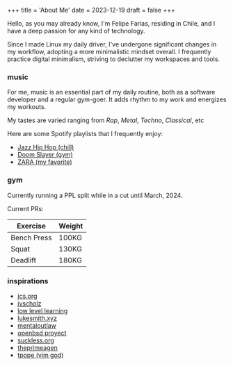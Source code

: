 +++
title = 'About Me'
date = 2023-12-19
draft = false
+++

Hello, as you may already know, I'm Felipe Farias,
residing in Chile, and I have a deep passion for
any kind of technology.

Since I made Linux my daily driver, I've undergone
significant changes in my workflow, adopting a
more minimalistic mindset overall. I frequently
practice digital minimalism, striving to declutter
my workspaces and tools.

### music

For me, music is an essential part of my daily
routine, both as a software developer and a
regular gym-goer. It adds rhythm to my work and
energizes my workouts.

My tastes are varied ranging from _Rap_, _Metal_,
_Techno_, _Classical_, etc

Here are some Spotify playlists that I frequently enjoy:

- [Jazz Hip Hop (chill)](https://open.spotify.com/playlist/1KHla86iONZm5BrJwdKU7H?si=31a50ce826da4f20)
- [Doom Slayer (gym)](https://open.spotify.com/playlist/3MGduDD33W7eUGYhdi2Llk?si=e7726cc5ad5c43bc)
- [ZARA (my favorite)](https://open.spotify.com/playlist/40OHRWDv5yVLQXQcfkcJma?si=19fd5bb5ce0e46c4)

### gym

Currently running a PPL split while in a cut until
March, 2024.

Current PRs:

| Exercise     | Weight    |
|--------------|-----------|
| Bench Press  | 100KG     |
| Squat        | 130KG     |
| Deadlift     | 180KG     |

### inspirations

- [jcs.org](https://jcs.org)
- [jvscholz](https://www.youtube.com/@jvscholz)
- [low level learning](https://www.youtube.com/@lowlevellearning/)
- [lukesmith.xyz](https://lukesmith.xyz/)
- [mentaloutlaw](https://www.youtube.com/@mentaloutlaw)
- [openbsd proyect](https://www.openbsd.org/)
- [suckless.org](https://suckless.org/)
- [theprimeagen](https://github.com/theprimeagen/)
- [tpope (vim god)](https://github.com/tpope)
